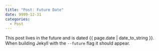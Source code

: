 ```yaml
---
title: "Post: Future Date"
date: 9999-12-31
categories:
  - Post
---
```


This post lives in the future and is dated {{ page.date | date_to_string }}. When building Jekyll with the `--future` flag it should appear.
